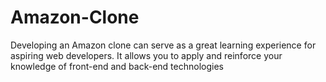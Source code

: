 # Amazon-Clone
Developing an Amazon clone can serve as a great learning experience for aspiring web developers. It allows you to apply and reinforce your knowledge of front-end and back-end technologies
